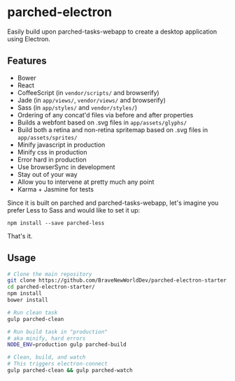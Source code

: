 parched-electron
================

Easily build upon parched-tasks-webapp to create a desktop application
using Electron.

Features
--------

- Bower
- React
- CoffeeScript (in `vendor/scripts/` and browserify)
- Jade (in `app/views/`, `vendor/views/` and browserify)
- Sass (in `app/styles/` and `vendor/styles/`)
- Ordering of any concat'd files via before and after properties
- Builds a webfont based on .svg files in `app/assets/glyphs/`
- Build both a retina and non-retina spritemap based on .svg files in `app/assets/sprites/`
- Minify javascript in production
- Minify css in production
- Error hard in production
- Use browserSync in development
- Stay out of your way
- Allow you to intervene at pretty much any point
- Karma + Jasmine for tests

Since it is built on parched and parched-tasks-webapp, let's imagine you
prefer Less to Sass and would like to set it up:

```
npm install --save parched-less
```

That's it.

Usage
-----

```bash
# Clone the main repository
git clone https://github.com/BraveNewWorldDev/parched-electron-starter.git
cd parched-electron-starter/
npm install
bower install

# Run clean task
gulp parched-clean

# Run build task in "production"
# aka minify, hard errors
NODE_ENV=production gulp parched-build

# Clean, build, and watch
# This triggers electron-connect
gulp parched-clean && gulp parched-watch
```
